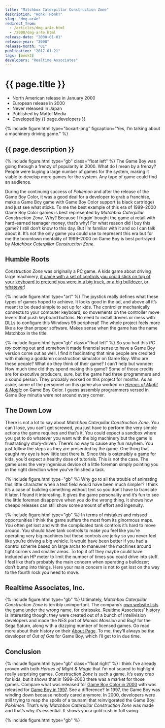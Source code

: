 ```yaml
---
title: "Matchbox Caterpillar Construction Zone"
description: "Honk! Honk!"
slug: "dmg-ar4e"
redirect_from:
  - /articles/dmg-ar4e.html
  - /2000/dmg-ar4e.html
release-date: "2000-01-01"
release-year: "2000"
release-month: "01"
publication: "2017-01-21"
tags: [book2]
developers: "Realtime Associates"
---
```

# {{ page.title }}

- North American release in January 2000
- European release in 2000
- Never released in Japan
- Published by Mattel Media
- Developed by {{ page.developers }}

{% include figure.html type="boxart-png" figcaption="Yes, I’m talking about a machinery driving game." %}

## {{ page.description }}

{% include figure.html type="gb" class="float left" %}
The Game Boy was going through a frenzy of popularity in 2000. What do I mean by a frenzy? People were buying a large number of games for the system, making it viable to develop more games for the system. Any type of game could find an audience.

During the continuing success of *Pokémon* and after the release of the Game Boy Color, it was a good deal for a developer to grab a franchise, make a Game Boy game with Game Boy Color support (a black cartridge) and just see what sticks. To me the best example of this era of 1999–2000 Game Boy Color games is best represented by *Matchbox Caterpillar Construction Zone*. Why? Because I friggin’ bought the game at retail with hard-earned teenager money, that’s why! For what reason did I buy this game? I still don’t know to this day. But I’m familiar with it and so I can talk about it. It’s not the only game you could use to represent this era but for me the boomtown mentality of 1999–2000 on Game Boy is best portrayed by *Matchbox Caterpillar Construction Zone*.

## Humble Roots

*Construction Zone* was originally a PC game. A kids game about driving large machinery, [it came with a set of controls you could stick on top of your keyboard to pretend you were in a big truck, or a big bulldozer, or whatever](https://www.youtube.com/watch?v=pp8c5FJfMEQ)!

{% include figure.html type="art" %}
The joystick really defines what these types of games hoped to achieve. It looks good in the ad, and above all it’s meant to be dead simple to set up for kids. The controller mechanically connects to your computer keyboard, so movements on the controller move levers that push keyboard buttons. No need to install drivers or mess with DLLs to configure this Windows 95 peripheral! The whole project feels more like a toy than proper software. Makes sense when the game has the name Matchbox in the title.

{% include figure.html type="gb" class="float left" %}
So you had this *PC toy* coming out and somehow it made financial sense to have a Game Boy version come out as well. I find it fascinating that nine people are credited with making a goddamn construction simulator on Game Boy. Who are these people? What do they think of their game? I can’t help but wonder: How much time did they spend making this game? Some of those credits are for executive producers, sure, but the game had three programmers and a sound person. They probably worked on this project for months. As an aside, some of the personnel on this game also worked on *[Heroes of Might & Magic](/articles/cgb-auhe)* on Game Boy Color. I guess assembly programmers versed in Game Boy minutia were not around every corner.

## The Down Low

There is not a lot to say about *Matchbox Caterpillar Construction Zone*. You can’t lose, you can’t get screwed, you just have to perform the very simple actions the game requires and that’s it. You could expect a sandbox where you get to do whatever you want with the big machinery but the game is frustratingly story-driven. There’s no way to cause any fun mayhem. You just follow the steps as they are presented by the game. One thing that caught my eye is how little text there is. Since this is ostensibly a game for kids, you’d expect a healthy dose of tutorials. This is not the case. The game uses the very ingenious device of a little foreman simply pointing you in the right direction when you’ve finished a task.

{% include figure.html type="gb" %}
Why go to all the trouble of animating this little character when a text field would have been much simpler? I think it’s a case of building something without text so you don’t have to translate it later. I found it interesting. It gives the game personality and it’s fun to see the little foreman disapprove when you do the wrong thing. It shows how cheapo releases can still show some amount of effort and ingenuity.

{% include figure.html type="gb" %}
In terms of mistakes and missed opportunities I think the game suffers the most from its ginormous maps. You often get lost and with the complicated tank controls it’s hard to move around. You should have tank controls to make you feel like you’re operating very big machines but these controls are jerky so you never feel like you’re driving a big vehicle. It would have been better if you had a control scheme based on large archs to maneuver the machines around tight corners and smaller areas. To top it off they maybe could have included an HP meter to limit the number of times you could drive into stuff. I feel like that’s probably the main concern when operating a bulldozer; don’t bump into things. Here your main concern is not to get lost on the way to the fourth rock you need to move.

## Realtime Associates, Inc.

{% include figure.html type="gb" %}
Ultimately, *Matchbox Caterpillar Construction Zone* is terribly unimportant. The company’s [own website lists the game under the wrong name](http://www.rtassoc.com/projects.html), for chrissake. Realtime Associates’ history is interesting though: they were created out of a bunch of Intellivision developers and made the NES port of *Maniac Mansion* and *Bug!* for the Sega Saturn, along with a dizzying number of licensed games. Go read more about their history on their [About Page](http://www.rtassoc.com/index.html). To me, they’ll always be the developer of *Out of Gas* for Game Boy, which I’ll get to in due time.

## Conclusion

{% include figure.html type="gb" class="float right" %}
I think I’ve already proven with both *Heroes of Might & Magic* that I’m not scared to highlight really surprising games. *Construction Zone* is such a game. It’s easy crap for kids, but it shows that in 1999–2000 there was a market for those games. Compare what was released for [Game Boy Color in 2000](http://www.gamefaqs.com/search?platform=57&game=&contrib=0&rating=0&genre=0&region=1&date=2000&developer=&publisher=&dist=0&sort=4&link=0&res=1&title=0&adv=1) with was released for [Game Boy in 1997](http://www.gamefaqs.com/search?platform=59&game=&contrib=0&rating=0&genre=0&region=1&date=1997&developer=&publisher=&dist=0&sort=4&link=0&res=1&title=0&adv=1). See a difference? In 1997, the Game Boy was winding down because nobody cared anymore. In 2000, developers were still trying to reap the spoils of a tsunami that reinvigorated the Game Boy: *Pokémon*. That’s why *Matchbox Caterpillar Construction Zone* was made and that’s why it’s essential. It shows you a gold rush in full swing.

{% include figure.html type="gb" %}
